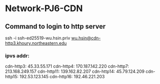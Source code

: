 # Network-PJ6-CDN

## Command to login to http server 
ssh -i ssh-ed25519-wu.hsin.priv wu.hsin@cdn-http3.khoury.northeastern.edu

### ipvs addr: 

cdn-http3: 45.33.55.171
cdn-http4: 170.187.142.220
cdn-http7: 213.168.249.157
cdn-http11: 139.162.82.207
cdn-http14: 45.79.124.209
cdn-http15: 192.53.123.145
cdn-http16: 192.46.221.203

